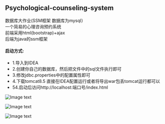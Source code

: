 ## Psychological-counseling-system
数据库大作业(SSM框架 数据库为mysql）<br>
一个简易的心理咨询预约系统<br>
前端采用html(bootstrap)+ajax<br>
后端为java的ssm框架<br>

#### 启动方式:
- 1.导入到IDEA
- 2.创建你自己的数据库，然后把文件中的sql文件执行即可
- 3.修改jdbc.properties中的配置属性即可
- 4.下载tomcat8.5 直接在IDEA配置运行或者将导出war包丢tomcat运行都可以
- 54.启动后访问http://localhost:端口号/index.html

![Image text](https://github.com/jsphLim/Psychological-counseling-system/blob/master/docs/1.png?raw=true)

![Image text](https://github.com/jsphLim/Psychological-counseling-system/blob/master/docs/2.png?raw=true)

![Image text](https://github.com/jsphLim/Psychological-counseling-system/blob/master/docs/3.png?raw=true)


